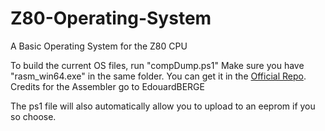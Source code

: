 # Z80-Operating-System
A Basic Operating System for the Z80 CPU

To build the current OS files, run "compDump.ps1"
Make sure you have "rasm_win64.exe" in the same folder. You can get it in the [Official Repo](https://github.com/EdouardBERGE/rasm). Credits for the Assembler go to EdouardBERGE

The ps1 file will also automatically allow you to upload to an eeprom if you so choose.
